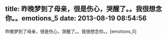title: 昨晚梦到了母亲，很是伤心，哭醒了。。我很想念你。。emotions_5
date: 2013-08-19 08:54:56
---

昨晚梦到了母亲，很是伤心，哭醒了。。我很想念你。。[emotions_5]